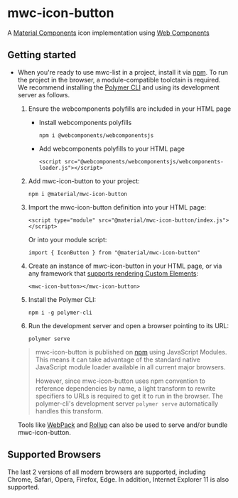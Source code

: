 # mwc-icon-button
A [Material Components](https://material.io/components/) icon implementation using [Web Components](https://www.webcomponents.org/introduction)

## Getting started

* When you're ready to use mwc-list in a project, install it via [npm](https://www.npmjs.com/). To run the project in the browser, a module-compatible toolctain is required. We recommend installing the [Polymer CLI](https://github.com/Polymer/polymer-cli) and using its development server as follows.

  1. Ensure the webcomponents polyfills are included in your HTML page

      - Install webcomponents polyfills

          ```npm i @webcomponents/webcomponentsjs```

      - Add webcomponents polyfills to your HTML page

          ```<script src="@webcomponents/webcomponentsjs/webcomponents-loader.js"></script>```

  1. Add mwc-icon-button to your project:

      ```npm i @material/mwc-icon-button```

  1. Import the mwc-icon-button definition into your HTML page:

      ```<script type="module" src="@material/mwc-icon-button/index.js"></script>```

      Or into your module script:

      ```import { IconButton } from "@material/mwc-icon-button"```

  1. Create an instance of mwc-icon-button in your HTML page, or via any framework that [supports rendering Custom Elements](https://custom-elements-everywhere.com/):

      ```<mwc-icon-button></mwc-icon-button>```

  1. Install the Polymer CLI:

      ```npm i -g polymer-cli```

  1. Run the development server and open a browser pointing to its URL:

      ```polymer serve```

  > mwc-icon-button is published on [npm](https://www.npmjs.com/package/@material/mwc-icon-button) using JavaScript Modules.
  This means it can take advantage of the standard native JavaScript module loader available in all current major browsers.
  >
  > However, since mwc-icon-button uses npm convention to reference dependencies by name, a light transform to rewrite specifiers to URLs is required to get it to run in the browser. The polymer-cli's development server `polymer serve` automatically handles this transform.

  Tools like [WebPack](https://webpack.js.org/) and [Rollup](https://rollupjs.org/) can also be used to serve and/or bundle mwc-icon-button.

## Supported Browsers

The last 2 versions of all modern browsers are supported, including
Chrome, Safari, Opera, Firefox, Edge. In addition, Internet Explorer 11 is also supported.
